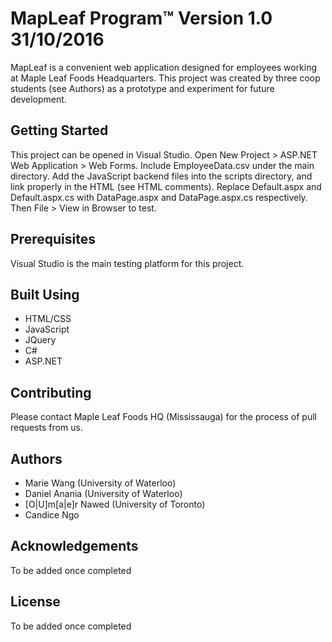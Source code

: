 # MapLeaf Program™ Version 1.0 31/10/2016

MapLeaf is a convenient web application designed for employees working at Maple Leaf Foods Headquarters. This project was created by three coop students (see Authors) as a prototype and experiment for future development. 

## Getting Started

This project can be opened in Visual Studio. Open New Project > ASP.NET Web Application > Web Forms. Include EmployeeData.csv under the main directory. Add the JavaScript backend files into the scripts directory, and link properly in the HTML (see HTML comments). Replace Default.aspx and Default.aspx.cs with DataPage.aspx and DataPage.aspx.cs respectively. Then File > View in Browser to test.


## Prerequisites

Visual Studio is the main testing platform for this project. 

## Built Using

* HTML/CSS
* JavaScript
* JQuery
* C#
* ASP.NET

## Contributing

Please contact Maple Leaf Foods HQ (Mississauga) for the process of pull requests from us. 

## Authors 

* Marie Wang (University of Waterloo)
* Daniel Anania (University of Waterloo)
* [O|U]m[a|e]r Nawed (University of Toronto)
* Candice Ngo

## Acknowledgements

To be added once completed

## License

To be added once completed
